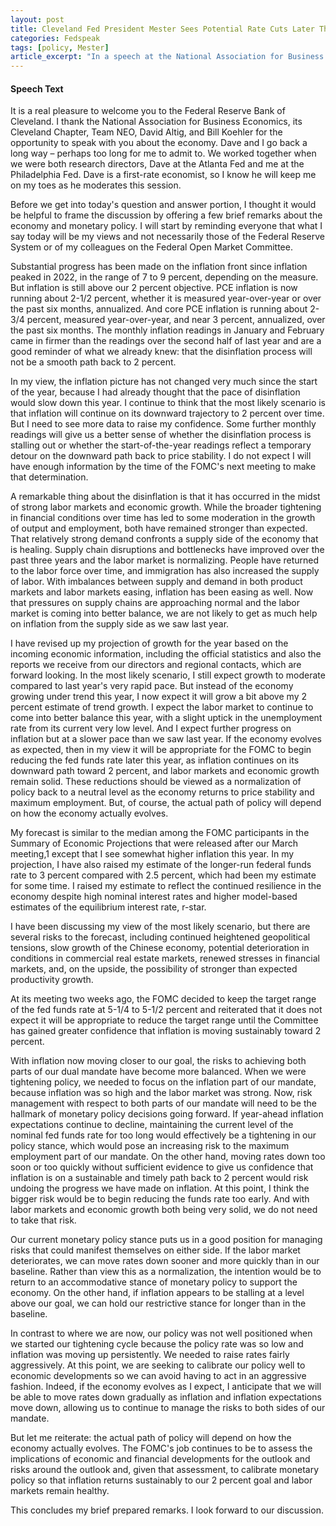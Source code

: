 ```yaml
---
layout: post
title: Cleveland Fed President Mester Sees Potential Rate Cuts Later This Year, but Warns Against Moving Too Soon
categories: Fedspeak
tags: [policy, Mester]
article_excerpt: "In a speech at the National Association for Business Economics, Cleveland Fed President Loretta Mester acknowledged substantial progress on inflation since its peak in 2022, but noted that it remains above the 2% objective. Mester expects inflation to continue its downward trajectory, stating, 'If the economy evolves as expected, then in my view it will be appropriate for the FOMC to begin reducing the fed funds rate later this year, as inflation continues on its downward path toward 2 percent, and labor markets and economic growth remain solid.' However, she cautioned against cutting rates prematurely, saying, 'On the other hand, moving rates down too soon or too quickly without sufficient evidence to give us confidence that inflation is on a sustainable and timely path back to 2 percent would risk undoing the progress we have made on inflation.' Mester revised her growth projection upward and raised her estimate of the longer-run federal funds rate to 3%. She emphasized that the actual path of policy will depend on economic developments and that the FOMC's job is to calibrate monetary policy to sustainably return inflation to 2% while maintaining healthy labor markets."
---
```


#### Speech Text 
<p><span class="neutral">It is a real pleasure to welcome you to the Federal Reserve Bank of Cleveland.</span> <span class="neutral">I thank the National Association for Business Economics, its Cleveland Chapter, Team NEO, David Altig, and Bill Koehler for the opportunity to speak with you about the economy.</span> <span class="neutral">Dave and I go back a long way – perhaps too long for me to admit to.</span> <span class="neutral">We worked together when we were both research directors, Dave at the Atlanta Fed and me at the Philadelphia Fed.</span> <span class="neutral">Dave is a first-rate economist, so I know he will keep me on my toes as he moderates this session.</span></p>

<p><span class="neutral">Before we get into today's question and answer portion, I thought it would be helpful to frame the discussion by offering a few brief remarks about the economy and monetary policy.</span> <span class="neutral">I will start by reminding everyone that what I say today will be my views and not necessarily those of the Federal Reserve System or of my colleagues on the Federal Open Market Committee.</span></p>

<p><span class="dovish bold">Substantial progress has been made on the inflation front since inflation peaked in 2022, in the range of 7 to 9 percent, depending on the measure.</span> <span class="hawkish bold">But inflation is still above our 2 percent objective.</span> <span class="hawkish bold">PCE inflation is now running about 2-1/2 percent, whether it is measured year-over-year or over the past six months, annualized.</span> <span class="hawkish bold">And core PCE inflation is running about 2-3/4 percent, measured year-over-year, and near 3 percent, annualized, over the past six months.</span> <span class="hawkish bold">The monthly inflation readings in January and February came in firmer than the readings over the second half of last year and are a good reminder of what we already knew: that the disinflation process will not be a smooth path back to 2 percent.</span></p>

<p><span class="neutral bold">In my view, the inflation picture has not changed very much since the start of the year, because I had already thought that the pace of disinflation would slow down this year.</span> <span class="neutral bold">I continue to think that the most likely scenario is that inflation will continue on its downward trajectory to 2 percent over time.</span> <span class="neutral bold">But I need to see more data to raise my confidence.</span> <span class="neutral bold">Some further monthly readings will give us a better sense of whether the disinflation process is stalling out or whether the start-of-the-year readings reflect a temporary detour on the downward path back to price stability.</span> <span class="dovish bold">I do not expect I will have enough information by the time of the FOMC's next meeting to make that determination.</span></p>

<p><span class="dovish bold">A remarkable thing about the disinflation is that it has occurred in the midst of strong labor markets and economic growth.</span> <span class="neutral bold">While the broader tightening in financial conditions over time has led to some moderation in the growth of output and employment, both have remained stronger than expected.</span> <span class="neutral">That relatively strong demand confronts a supply side of the economy that is healing.</span> <span class="dovish">Supply chain disruptions and bottlenecks have improved over the past three years and the labor market is normalizing.</span> <span class="dovish">People have returned to the labor force over time, and immigration has also increased the supply of labor.</span> <span class="dovish">With imbalances between supply and demand in both product markets and labor markets easing, inflation has been easing as well.</span> <span class="neutral">Now that pressures on supply chains are approaching normal and the labor market is coming into better balance, we are not likely to get as much help on inflation from the supply side as we saw last year.</span></p>

<p><span class="neutral bold">I have revised up my projection of growth for the year based on the incoming economic information, including the official statistics and also the reports we receive from our directors and regional contacts, which are forward looking.</span> <span class="neutral bold">In the most likely scenario, I still expect growth to moderate compared to last year's very rapid pace.</span> <span class="dovish bold">But instead of the economy growing under trend this year, I now expect it will grow a bit above my 2 percent estimate of trend growth.</span> <span class="neutral bold">I expect the labor market to continue to come into better balance this year, with a slight uptick in the unemployment rate from its current very low level.</span> <span class="dovish bold">And I expect further progress on inflation but at a slower pace than we saw last year.</span> <span class="dovish bold">If the economy evolves as expected, then in my view it will be appropriate for the FOMC to begin reducing the fed funds rate later this year, as inflation continues on its downward path toward 2 percent, and labor markets and economic growth remain solid.</span> <span class="neutral bold">These reductions should be viewed as a normalization of policy back to a neutral level as the economy returns to price stability and maximum employment.</span> <span class="neutral bold">But, of course, the actual path of policy will depend on how the economy actually evolves.</span></p>

<p><span class="neutral bold">My forecast is similar to the median among the FOMC participants in the Summary of Economic Projections that were released after our March meeting,1 except that I see somewhat higher inflation this year.</span> <span class="hawkish bold">In my projection, I have also raised my estimate of the longer-run federal funds rate to 3 percent compared with 2.5 percent, which had been my estimate for some time.</span> <span class="hawkish bold">I raised my estimate to reflect the continued resilience in the economy despite high nominal interest rates and higher model-based estimates of the equilibrium interest rate, r-star.</span></p>

<p><span class="neutral">I have been discussing my view of the most likely scenario, but there are several risks to the forecast, including continued heightened geopolitical tensions, slow growth of the Chinese economy, potential deterioration in conditions in commercial real estate markets, renewed stresses in financial markets, and, on the upside, the possibility of stronger than expected productivity growth.</span></p>

<p><span class="neutral bold">At its meeting two weeks ago, the FOMC decided to keep the target range of the fed funds rate at 5-1/4 to 5-1/2 percent and reiterated that it does not expect it will be appropriate to reduce the target range until the Committee has gained greater confidence that inflation is moving sustainably toward 2 percent.</span></p>

<p><span class="neutral bold">With inflation now moving closer to our goal, the risks to achieving both parts of our dual mandate have become more balanced.</span> <span class="hawkish">When we were tightening policy, we needed to focus on the inflation part of our mandate, because inflation was so high and the labor market was strong.</span> <span class="neutral bold">Now, risk management with respect to both parts of our mandate will need to be the hallmark of monetary policy decisions going forward.</span> <span class="dovish bold">If year-ahead inflation expectations continue to decline, maintaining the current level of the nominal fed funds rate for too long would effectively be a tightening in our policy stance, which would pose an increasing risk to the maximum employment part of our mandate.</span> <span class="hawkish bold">On the other hand, moving rates down too soon or too quickly without sufficient evidence to give us confidence that inflation is on a sustainable and timely path back to 2 percent would risk undoing the progress we have made on inflation.</span> <span class="hawkish bold">At this point, I think the bigger risk would be to begin reducing the funds rate too early.</span> <span class="neutral bold">And with labor markets and economic growth both being very solid, we do not need to take that risk.</span></p>

<p><span class="neutral bold">Our current monetary policy stance puts us in a good position for managing risks that could manifest themselves on either side.</span> <span class="dovish bold">If the labor market deteriorates, we can move rates down sooner and more quickly than in our baseline.</span> <span class="dovish">Rather than view this as a normalization, the intention would be to return to an accommodative stance of monetary policy to support the economy.</span> <span class="hawkish bold">On the other hand, if inflation appears to be stalling at a level above our goal, we can hold our restrictive stance for longer than in the baseline.</span></p>

<p><span class="neutral">In contrast to where we are now, our policy was not well positioned when we started our tightening cycle because the policy rate was so low and inflation was moving up persistently.</span> <span class="neutral">We needed to raise rates fairly aggressively.</span> <span class="neutral bold">At this point, we are seeking to calibrate our policy well to economic developments so we can avoid having to act in an aggressive fashion.</span> <span class="dovish bold">Indeed, if the economy evolves as I expect, I anticipate that we will be able to move rates down gradually as inflation and inflation expectations move down, allowing us to continue to manage the risks to both sides of our mandate.</span></p>

<p><span class="neutral bold">But let me reiterate: the actual path of policy will depend on how the economy actually evolves.</span> <span class="neutral bold">The FOMC's job continues to be to assess the implications of economic and financial developments for the outlook and risks around the outlook and, given that assessment, to calibrate monetary policy so that inflation returns sustainably to our 2 percent goal and labor markets remain healthy.</span></p>

<p><span class="neutral">This concludes my brief prepared remarks.</span> <span class="neutral">I look forward to our discussion.</span></p>
